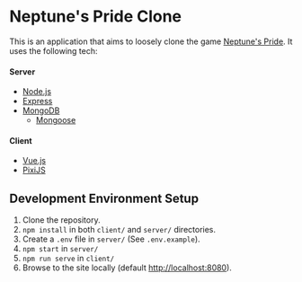 # Neptune's Pride Clone

This is an application that aims to loosely clone the game [Neptune's Pride](https://np.ironhelmet.com). It uses the following tech:

#### Server
- [Node.js](https://nodejs.org/en/)
- [Express](https://expressjs.com/)
- [MongoDB](https://www.mongodb.com/)
    - [Mongoose](https://mongoosejs.com/)

#### Client
- [Vue.js](https://vuejs.org/)
- [PixiJS](https://www.pixijs.com/)

## Development Environment Setup
1. Clone the repository.
2. `npm install` in both `client/` and `server/` directories.
3. Create a `.env` file in `server/` (See `.env.example`).
4. `npm start` in `server/`
5. `npm run serve` in `client/`
6. Browse to the site locally (default [http://localhost:8080](http://localhost:8080)).
